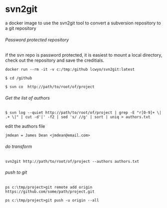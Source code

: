 # svn2git
a docker image to use the svn2git tool to convert a subversion repository to a git repository

###### Password protected repository
if the svn repo is password protected, it is easiest to mount a local directory, check out the repository and save the creditials.

`docker run --rm -it -v c:/tmp:/github lcwyo/svn2git:latest`

`$ cd /github`

`$ svn co  http://path/to/root/of/project`


###### Get the list of authors

`$ svn log --quiet http://path/to/root/of/project | grep -E "r[0-9]+ \| .+ \|" | cut -d'|' -f2 | sed 's/ //g' | sort | uniq > authors.txt`

edit the authors file

`jmdean = James Dean <jmdean@email.com>`

###### do transform 

`svn2git http://path/to/root/of/project --authors authors.txt`

###### push to git
`ps c:\tmp/project>git remote add origin https://github.com/some/path/project.git`

`ps c:\tmp/project>git push -u origin --all`
